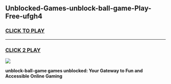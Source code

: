 
## Unblocked-Games-unblock-ball-game-Play-Free-ufgh4
<h3>
<a href="https://premium76.site?title=unblock-ball-game&ref=23A">CLICK TO PLAY</a></h3>
<hr>

<h3>
<a href="https://premium76.site?title=unblock-ball-game&ref=23A">CLICK 2 PLAY</a>
  
</h3>

<a href="https://premium76.site?title=unblock-ball-game&ref=23A"><img src="https://clearcache.store/games.png"></a>


**unblock-ball-game games unblocked: Your Gateway to Fun and Accessible Online Gaming**
